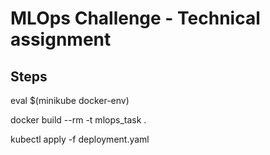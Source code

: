 # MLOps Challenge - Technical assignment

## Steps

eval $(minikube docker-env)

docker build --rm -t mlops_task .

kubectl apply -f deployment.yaml
